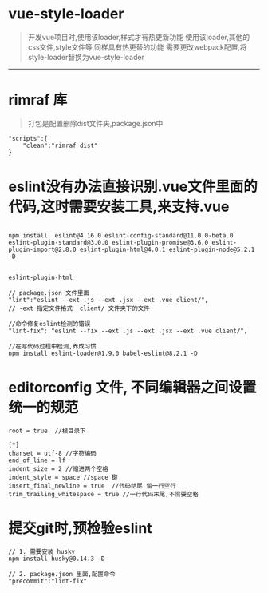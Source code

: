 # vue-style-loader
> 开发vue项目时,使用该loader,样式才有热更新功能
> 使用该loader,其他的css文件,style文件等,同样具有热更替的功能
> 需要更改webpack配置,将style-loader替换为vue-style-loader
-----------
# rimraf 库
> 打包是配置删除dist文件夹,package.json中       
```
"scripts":{
    "clean":"rimraf dist"
}
```

# eslint没有办法直接识别.vue文件里面的代码,这时需要安装工具,来支持.vue
```

npm install  eslint@4.16.0 eslint-config-standard@11.0.0-beta.0 eslint-plugin-standard@3.0.0 eslint-plugin-promise@3.6.0 eslint-plugin-import@2.8.0 eslint-plugin-html@4.0.1 eslint-plugin-node@5.2.1 -D


eslint-plugin-html

// package.json 文件里面
"lint":"eslint --ext .js --ext .jsx --ext .vue client/",
// -ext 指定文件格式  client/ 文件夹下的文件

//命令修复eslint检测的错误
"lint-fix": "eslint --fix --ext .js --ext .jsx --ext .vue client/",

//在写代码过程中检测,养成习惯
npm install eslint-loader@1.9.0 babel-eslint@8.2.1 -D
```

# editorconfig 文件, 不同编辑器之间设置统一的规范
```
root = true  //根目录下

[*]
charset = utf-8 //字符编码
end_of_line = lf
indent_size = 2 //缩进两个空格
indent_style = space //space 键
insert_final_newline = true  //代码结尾 留一行空行
trim_trailing_whitespace = true //一行代码末尾,不需要空格
```

# 提交git时,预检验eslint
```
// 1. 需要安装 husky
npm install husky@0.14.3 -D

// 2. package.json 里面,配置命令
"precommit":"lint-fix"
```
